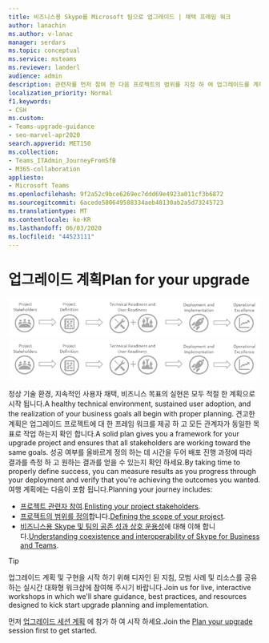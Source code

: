 ```yaml
---
title: 비즈니스용 Skype를 Microsoft 팀으로 업그레이드 | 채택 프레임 워크
author: lanachin
ms.author: v-lanac
manager: serdars
ms.topic: conceptual
ms.service: msteams
ms.reviewer: landerl
audience: admin
description: 관련자를 먼저 참여 한 다음 프로젝트의 범위를 지정 하 여 업그레이드를 계획 하는 방법을 알아보세요.
localization_priority: Normal
f1.keywords:
- CSH
ms.custom:
- Teams-upgrade-guidance
- seo-marvel-apr2020
search.appverid: MET150
ms.collection:
- Teams_ITAdmin_JourneyFromSfB
- M365-collaboration
appliesto:
- Microsoft Teams
ms.openlocfilehash: 9f2a52c9bce6269ec7ddd69e4923a011cf3b6872
ms.sourcegitcommit: 6acede580649588334aeb48130ab2a5d73245723
ms.translationtype: MT
ms.contentlocale: ko-KR
ms.lasthandoff: 06/03/2020
ms.locfileid: "44523111"
---
```

# <a name="plan-for-your-upgrade"></a><span data-ttu-id="5c307-103">업그레이드 계획</span><span class="sxs-lookup"><span data-stu-id="5c307-103">Plan for your upgrade</span></span>

<span data-ttu-id="5c307-104">![팀 업그레이드 여행 다이어그램](media/upgrade-banner-main.png "프로젝트가 올바른 프로젝트 팀의 성공을 위해 설정 되어 있는지 확인 합니다. 프로젝트 범위, 목표 및 시간 표시 막대를 정의 합니다. 기술 및 사용자 준비 모두를 확인 합니다. 롤아웃 계획을 실행 합니다. 통해 계속 앞서 유지 하 여 결과를 최대화 합니다.")</span><span class="sxs-lookup"><span data-stu-id="5c307-104">![Diagram of the Teams upgrade journey](media/upgrade-banner-main.png "Ensure your project is set up for success with the right project team. Define your project scope, goals, and timeline. Confirm both technical and user readiness. Execute your rollout plan. Maintain momentum to maximize results.")</span></span>

<span data-ttu-id="5c307-105">정상 기술 환경, 지속적인 사용자 채택, 비즈니스 목표의 실현은 모두 적절 한 계획으로 시작 됩니다.</span><span class="sxs-lookup"><span data-stu-id="5c307-105">A healthy technical environment, sustained user adoption, and the realization of your business goals all begin with proper planning.</span></span> <span data-ttu-id="5c307-106">견고한 계획은 업그레이드 프로젝트에 대 한 프레임 워크를 제공 하 고 모든 관계자가 동일한 목표로 작업 하는지 확인 합니다.</span><span class="sxs-lookup"><span data-stu-id="5c307-106">A solid plan gives you a framework for your upgrade project and ensures that all stakeholders are working toward the same goals.</span></span> <span data-ttu-id="5c307-107">성공 여부를 올바르게 정의 하는 데 시간을 두어 배포 진행 과정에 따라 결과를 측정 하 고 원하는 결과를 얻을 수 있는지 확인 하세요.</span><span class="sxs-lookup"><span data-stu-id="5c307-107">By taking time to properly define success, you can measure results as you progress through your deployment and verify that you're achieving the outcomes you wanted.</span></span> <span data-ttu-id="5c307-108">여행 계획에는 다음이 포함 됩니다.</span><span class="sxs-lookup"><span data-stu-id="5c307-108">Planning your journey includes:</span></span>

- <span data-ttu-id="5c307-109">[프로젝트 관련자 참여](upgrade-enlist-stakeholders.md).</span><span class="sxs-lookup"><span data-stu-id="5c307-109">[Enlisting your project stakeholders](upgrade-enlist-stakeholders.md).</span></span>
- <span data-ttu-id="5c307-110">[프로젝트의 범위를 정의](https://aka.ms/SkypetoTeams-Scope)합니다.</span><span class="sxs-lookup"><span data-stu-id="5c307-110">[Defining the scope of your project](https://aka.ms/SkypetoTeams-Scope).</span></span>
- <span data-ttu-id="5c307-111">[비즈니스용 Skype 및 팀의 공존 성과 상호 운용성](https://aka.ms/SkypeToTeams-Coexist)에 대해 이해 합니다.</span><span class="sxs-lookup"><span data-stu-id="5c307-111">[Understanding coexistence and interoperability of Skype for Business and Teams](https://aka.ms/SkypeToTeams-Coexist).</span></span>

> [!TIP]
> <span data-ttu-id="5c307-112">업그레이드 계획 및 구현을 시작 하기 위해 디자인 된 지침, 모범 사례 및 리소스를 공유 하는 실시간 대화형 워크샵에 참여해 주시기 바랍니다.</span><span class="sxs-lookup"><span data-stu-id="5c307-112">Join us for live, interactive workshops in which we'll share guidance, best practices, and resources designed to kick start upgrade planning and implementation.</span></span>
>
> <span data-ttu-id="5c307-113">먼저 [업그레이드 세션 계획](https://aka.ms/SkypeToTeamsPlanning) 에 참가 하 여 시작 하세요.</span><span class="sxs-lookup"><span data-stu-id="5c307-113">Join the [Plan your upgrade](https://aka.ms/SkypeToTeamsPlanning) session first to get started.</span></span>
